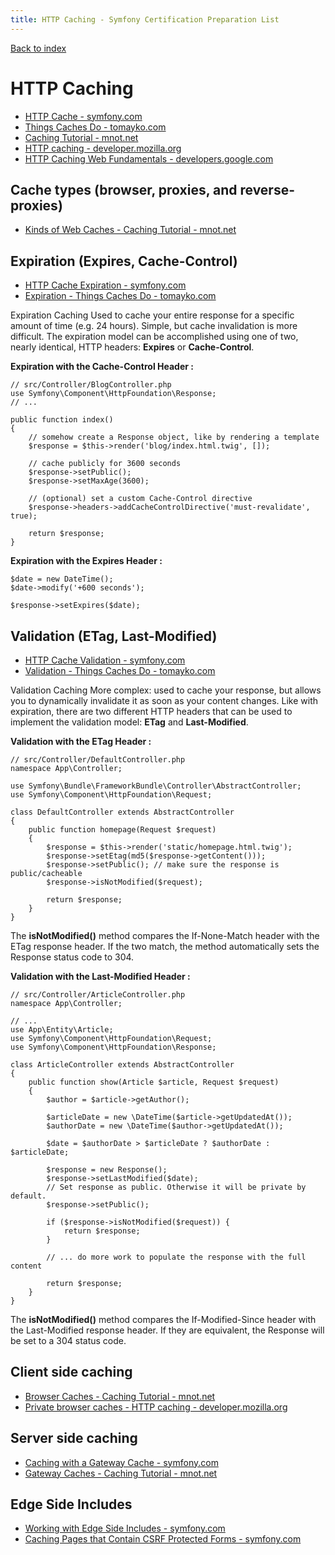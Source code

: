 ```yaml
---
title: HTTP Caching - Symfony Certification Preparation List
---
```

[Back to index](../readme.md#table-of-contents)

# HTTP Caching
- [HTTP Cache - symfony.com](https://symfony.com/doc/6.0/http_cache.html)
- [Things Caches Do - tomayko.com](https://tomayko.com/blog/2008/things-caches-do)
- [Caching Tutorial - mnot.net](https://www.mnot.net/cache_docs/)
- [HTTP caching - developer.mozilla.org](https://developer.mozilla.org/en-US/docs/Web/HTTP/Caching)
- [HTTP Caching Web Fundamentals - developers.google.com](https://developers.google.com/web/fundamentals/performance/optimizing-content-efficiency/http-caching)

## Cache types (browser, proxies, and reverse-proxies)
- [Kinds of Web Caches - Caching Tutorial - mnot.net](https://www.mnot.net/cache_docs/#KINDS)

## Expiration (Expires, Cache-Control)
- [HTTP Cache Expiration - symfony.com](https://symfony.com/doc/5.0/http_cache/expiration.html)
- [Expiration - Things Caches Do - tomayko.com](https://tomayko.com/blog/2008/things-caches-do#expiration)

Expiration Caching Used to cache your entire response for a specific amount of time (e.g. 24 hours). Simple, but cache invalidation is more difficult.
The expiration model can be accomplished using one of two, nearly identical, HTTP headers: **Expires** or **Cache-Control**.


**Expiration with the Cache-Control Header :** 
```
// src/Controller/BlogController.php
use Symfony\Component\HttpFoundation\Response;
// ...

public function index()
{
    // somehow create a Response object, like by rendering a template
    $response = $this->render('blog/index.html.twig', []);

    // cache publicly for 3600 seconds
    $response->setPublic();
    $response->setMaxAge(3600);

    // (optional) set a custom Cache-Control directive
    $response->headers->addCacheControlDirective('must-revalidate', true);

    return $response;
}
```

**Expiration with the Expires Header :**
```
$date = new DateTime();
$date->modify('+600 seconds');

$response->setExpires($date);
```


## Validation (ETag, Last-Modified)
- [HTTP Cache Validation - symfony.com](https://symfony.com/doc/5.0/http_cache/validation.html)
- [Validation - Things Caches Do - tomayko.com](https://tomayko.com/blog/2008/things-caches-do#validation)

Validation Caching More complex: used to cache your response, but allows you to dynamically invalidate it as soon as your content changes.
Like with expiration, there are two different HTTP headers that can be used to implement the validation model: **ETag** and **Last-Modified**.

**Validation with the ETag Header :**
```
// src/Controller/DefaultController.php
namespace App\Controller;

use Symfony\Bundle\FrameworkBundle\Controller\AbstractController;
use Symfony\Component\HttpFoundation\Request;

class DefaultController extends AbstractController
{
    public function homepage(Request $request)
    {
        $response = $this->render('static/homepage.html.twig');
        $response->setEtag(md5($response->getContent()));
        $response->setPublic(); // make sure the response is public/cacheable
        $response->isNotModified($request);

        return $response;
    }
}
```
The **isNotModified()** method compares the If-None-Match header with the ETag response header. If the two match, the method automatically sets the Response status code to 304.

**Validation with the Last-Modified Header :**
```
// src/Controller/ArticleController.php
namespace App\Controller;

// ...
use App\Entity\Article;
use Symfony\Component\HttpFoundation\Request;
use Symfony\Component\HttpFoundation\Response;

class ArticleController extends AbstractController
{
    public function show(Article $article, Request $request)
    {
        $author = $article->getAuthor();

        $articleDate = new \DateTime($article->getUpdatedAt());
        $authorDate = new \DateTime($author->getUpdatedAt());

        $date = $authorDate > $articleDate ? $authorDate : $articleDate;

        $response = new Response();
        $response->setLastModified($date);
        // Set response as public. Otherwise it will be private by default.
        $response->setPublic();

        if ($response->isNotModified($request)) {
            return $response;
        }

        // ... do more work to populate the response with the full content

        return $response;
    }
}
```
The **isNotModified()** method compares the If-Modified-Since header with the Last-Modified response header. If they are equivalent, the Response will be set to a 304 status code.

## Client side caching
- [Browser Caches - Caching Tutorial - mnot.net](https://www.mnot.net/cache_docs/#BROWSER)
- [Private browser caches - HTTP caching - developer.mozilla.org](https://developer.mozilla.org/en-US/docs/Web/HTTP/Caching#Private_browser_caches)

## Server side caching
- [Caching with a Gateway Cache - symfony.com](https://symfony.com/doc/5.0/http_cache.html#caching-with-a-gateway-cache)
- [Gateway Caches - Caching Tutorial - mnot.net](https://www.mnot.net/cache_docs/#GATEWAY)

## Edge Side Includes
- [Working with Edge Side Includes - symfony.com](https://symfony.com/doc/5.0/http_cache/esi.html)
- [Caching Pages that Contain CSRF Protected Forms - symfony.com](https://symfony.com/doc/5.0/http_cache/form_csrf_caching.html)
